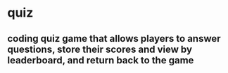 # quiz
## coding quiz game that allows players to answer questions, store their scores and view by leaderboard, and return back to the game
